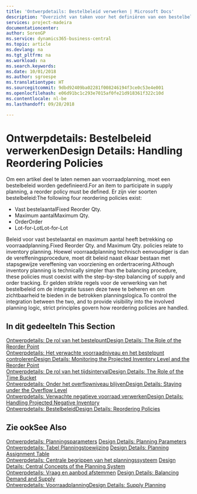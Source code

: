 ```yaml
---
title: 'Ontwerpdetails: Bestelbeleid verwerken | Microsoft Docs'
description: "Overzicht van taken voor het definiëren van een bestelbeleid in voorraadplanning."
services: project-madeira
documentationcenter: 
author: SorenGP
ms.service: dynamics365-business-central
ms.topic: article
ms.devlang: na
ms.tgt_pltfrm: na
ms.workload: na
ms.search.keywords: 
ms.date: 10/01/2018
ms.author: sgroespe
ms.translationtype: HT
ms.sourcegitcommit: 9dbd92409ba02281f008246194f3ce0c53e4e001
ms.openlocfilehash: e06d91bc1c293e7015af0fe21d918361f322c10d
ms.contentlocale: nl-be
ms.lasthandoff: 09/28/2018

---
```

# <a name="design-details-handling-reordering-policies"></a><span data-ttu-id="e5560-103">Ontwerpdetails: Bestelbeleid verwerken</span><span class="sxs-lookup"><span data-stu-id="e5560-103">Design Details: Handling Reordering Policies</span></span>
<span data-ttu-id="e5560-104">Om een artikel deel te laten nemen aan voorraadplanning, moet een bestelbeleid worden gedefinieerd.</span><span class="sxs-lookup"><span data-stu-id="e5560-104">For an item to participate in supply planning, a reorder policy must be defined.</span></span> <span data-ttu-id="e5560-105">Er zijn vier soorten bestelbeleid:</span><span class="sxs-lookup"><span data-stu-id="e5560-105">The following four reordering policies exist:</span></span>  
  
* <span data-ttu-id="e5560-106">Vast bestelaantal</span><span class="sxs-lookup"><span data-stu-id="e5560-106">Fixed Reorder Qty.</span></span>  
* <span data-ttu-id="e5560-107">Maximum aantal</span><span class="sxs-lookup"><span data-stu-id="e5560-107">Maximum Qty.</span></span>  
* <span data-ttu-id="e5560-108">Order</span><span class="sxs-lookup"><span data-stu-id="e5560-108">Order</span></span>  
* <span data-ttu-id="e5560-109">Lot-for-Lot</span><span class="sxs-lookup"><span data-stu-id="e5560-109">Lot-for-Lot</span></span>  
  
<span data-ttu-id="e5560-110">Beleid voor vast bestelaantal en maximum aantal heeft betrekking op voorraadplanning.</span><span class="sxs-lookup"><span data-stu-id="e5560-110">Fixed Reorder Qty. and Maximum Qty. policies relate to inventory planning.</span></span> <span data-ttu-id="e5560-111">Hoewel voorraadplanning technisch eenvoudiger is dan de vereffeningsprocedure, moet dit beleid naast elkaar bestaan met stapsgewijze vereffening van voorziening en ordertracering.</span><span class="sxs-lookup"><span data-stu-id="e5560-111">Although inventory planning is technically simpler than the balancing procedure, these policies must coexist with the step-by-step balancing of supply and order tracking.</span></span> <span data-ttu-id="e5560-112">Er gelden strikte regels voor de verwerking van het bestelbeleid om de integratie tussen deze twee te beheren en om zichtbaarheid te bieden in de betrokken planningslogica.</span><span class="sxs-lookup"><span data-stu-id="e5560-112">To control the integration between the two, and to provide visibility into the involved planning logic, strict principles govern how reordering policies are handled.</span></span>  
  
## <a name="in-this-section"></a><span data-ttu-id="e5560-113">In dit gedeelte</span><span class="sxs-lookup"><span data-stu-id="e5560-113">In This Section</span></span>  
[<span data-ttu-id="e5560-114">Ontwerpdetails: De rol van het bestelpunt</span><span class="sxs-lookup"><span data-stu-id="e5560-114">Design Details: The Role of the Reorder Point</span></span>](design-details-the-role-of-the-reorder-point.md)  
[<span data-ttu-id="e5560-115">Ontwerpdetails: Het verwachte voorraadniveau en het bestelpunt controleren</span><span class="sxs-lookup"><span data-stu-id="e5560-115">Design Details: Monitoring the Projected Inventory Level and the Reorder Point</span></span>](design-details-monitoring-the-projected-inventory-level-and-the-reorder-point.md)  
[<span data-ttu-id="e5560-116">Ontwerpdetails: De rol van het tijdsinterval</span><span class="sxs-lookup"><span data-stu-id="e5560-116">Design Details: The Role of the Time Bucket</span></span>](design-details-the-role-of-the-time-bucket.md)  
[<span data-ttu-id="e5560-117">Ontwerpdetails: Onder het overflowniveau blijven</span><span class="sxs-lookup"><span data-stu-id="e5560-117">Design Details: Staying under the Overflow Level</span></span>](design-details-staying-under-the-overflow-level.md)  
[<span data-ttu-id="e5560-118">Ontwerpdetails: Verwachte negatieve voorraad verwerken</span><span class="sxs-lookup"><span data-stu-id="e5560-118">Design Details: Handling Projected Negative Inventory</span></span>](design-details-handling-projected-negative-inventory.md)  
[<span data-ttu-id="e5560-119">Ontwerpdetails: Bestelbeleid</span><span class="sxs-lookup"><span data-stu-id="e5560-119">Design Details: Reordering Policies</span></span>](design-details-reordering-policies.md)  
  
## <a name="see-also"></a><span data-ttu-id="e5560-120">Zie ook</span><span class="sxs-lookup"><span data-stu-id="e5560-120">See Also</span></span>  
<span data-ttu-id="e5560-121">[Ontwerpdetails: Planningsparameters](design-details-planning-parameters.md) </span><span class="sxs-lookup"><span data-stu-id="e5560-121">[Design Details: Planning Parameters](design-details-planning-parameters.md) </span></span>  
<span data-ttu-id="e5560-122">[Ontwerpdetails: Tabel Planningstoewijzing](design-details-planning-assignment-table.md) </span><span class="sxs-lookup"><span data-stu-id="e5560-122">[Design Details: Planning Assignment Table](design-details-planning-assignment-table.md) </span></span>  
<span data-ttu-id="e5560-123">[Ontwerpdetails: Centrale begrippen van het planningssysteem](design-details-central-concepts-of-the-planning-system.md) </span><span class="sxs-lookup"><span data-stu-id="e5560-123">[Design Details: Central Concepts of the Planning System](design-details-central-concepts-of-the-planning-system.md) </span></span>  
<span data-ttu-id="e5560-124">[Ontwerpdetails: Vraag en aanbod afstemmen](design-details-balancing-demand-and-supply.md) </span><span class="sxs-lookup"><span data-stu-id="e5560-124">[Design Details: Balancing Demand and Supply](design-details-balancing-demand-and-supply.md) </span></span>  
[<span data-ttu-id="e5560-125">Ontwerpdetails: Voorraadplanning</span><span class="sxs-lookup"><span data-stu-id="e5560-125">Design Details: Supply Planning</span></span>](design-details-supply-planning.md)
